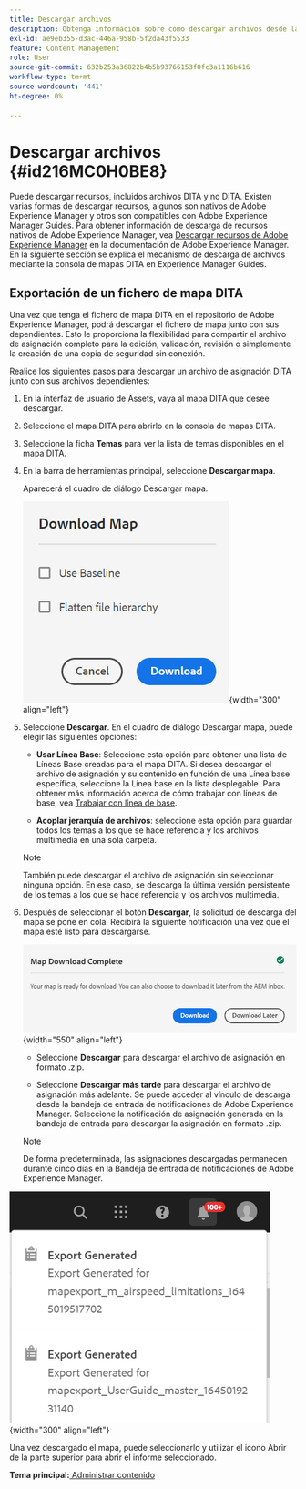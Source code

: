 ```yaml
---
title: Descargar archivos
description: Obtenga información sobre cómo descargar archivos desde la consola de mapas DITA en AEM Guides y exportar un archivo de mapa DITA en el repositorio de AEM.
exl-id: ae9eb355-d3ac-446a-958b-5f2da43f5533
feature: Content Management
role: User
source-git-commit: 632b253a36822b4b5b93766153f0fc3a1116b616
workflow-type: tm+mt
source-wordcount: '441'
ht-degree: 0%

---
```


# Descargar archivos {#id216MC0H0BE8}

Puede descargar recursos, incluidos archivos DITA y no DITA. Existen varias formas de descargar recursos, algunos son nativos de Adobe Experience Manager y otros son compatibles con Adobe Experience Manager Guides. Para obtener información de descarga de recursos nativos de Adobe Experience Manager, vea [Descargar recursos de Adobe Experience Manager](https://experienceleague.adobe.com/docs/experience-manager-cloud-service/assets/manage/download-assets-from-aem.html?lang=es) en la documentación de Adobe Experience Manager. En la siguiente sección se explica el mecanismo de descarga de archivos mediante la consola de mapas DITA en Experience Manager Guides.

## Exportación de un fichero de mapa DITA

Una vez que tenga el fichero de mapa DITA en el repositorio de Adobe Experience Manager, podrá descargar el fichero de mapa junto con sus dependientes. Esto le proporciona la flexibilidad para compartir el archivo de asignación completo para la edición, validación, revisión o simplemente la creación de una copia de seguridad sin conexión.

Realice los siguientes pasos para descargar un archivo de asignación DITA junto con sus archivos dependientes:

1. En la interfaz de usuario de Assets, vaya al mapa DITA que desee descargar.

1. Seleccione el mapa DITA para abrirlo en la consola de mapas DITA.

1. Seleccione la ficha **Temas** para ver la lista de temas disponibles en el mapa DITA.

1. En la barra de herramientas principal, seleccione **Descargar mapa**.

   Aparecerá el cuadro de diálogo Descargar mapa.

   ![](images/download-map.png){width="300" align="left"}

1. Seleccione **Descargar**. En el cuadro de diálogo Descargar mapa, puede elegir las siguientes opciones:

   - **Usar Línea Base**: Seleccione esta opción para obtener una lista de Líneas Base creadas para el mapa DITA. Si desea descargar el archivo de asignación y su contenido en función de una Línea base específica, seleccione la Línea base en la lista desplegable. Para obtener más información acerca de cómo trabajar con líneas de base, vea [Trabajar con línea de base](generate-output-use-baseline-for-publishing.md#).

   - **Acoplar jerarquía de archivos**: seleccione esta opción para guardar todos los temas a los que se hace referencia y los archivos multimedia en una sola carpeta.


   >[!NOTE]
   >
   > También puede descargar el archivo de asignación sin seleccionar ninguna opción. En ese caso, se descarga la última versión persistente de los temas a los que se hace referencia y los archivos multimedia.

1. Después de seleccionar el botón **Descargar**, la solicitud de descarga del mapa se pone en cola. Recibirá la siguiente notificación una vez que el mapa esté listo para descargarse.

   ![](images/download-map-prompt.png){width="550" align="left"}

   - Seleccione **Descargar** para descargar el archivo de asignación en formato .zip.

   - Seleccione **Descargar más tarde** para descargar el archivo de asignación más adelante. Se puede acceder al vínculo de descarga desde la bandeja de entrada de notificaciones de Adobe Experience Manager. Seleccione la notificación de asignación generada en la bandeja de entrada para descargar la asignación en formato .zip.

   >[!NOTE]
   >
   > De forma predeterminada, las asignaciones descargadas permanecen durante cinco días en la Bandeja de entrada de notificaciones de Adobe Experience Manager.

![](images/download-map-inbox.png){width="300" align="left"}

Una vez descargado el mapa, puede seleccionarlo y utilizar el icono Abrir de la parte superior para abrir el informe seleccionado.

**Tema principal:**&#x200B;[ Administrar contenido](authoring.md)
